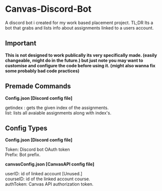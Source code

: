 # Canvas-Discord-Bot
A discord bot i created for my work based placement project. TL;DR Its a bot that grabs and lists info about assignments linked to a users account.

## Important

<b>This is not designed to work publically its very specifically made. (easily changeable, might do in the future.) but just note you may want to customise and configure the code before using it. (might also wanna fix some probably bad code practices)</b>

## Premade Commands

<b>Config.json [Discord config file]</b>
<p>
getindex <index>: gets the given index of the assignments.
<br>list: lists all avaiable assignments along with index's.
</p>

## Config Types

<b>Config.json [Discord config file]</b>
<p>
Token: Discord bot OAuth token
<br>Prefix: Bot prefix.
</p>

<b>canvasConfig.json [CanvasAPI config file]</b>
<p>
userID: id of linked account [Unused.]
<br>courseID: id of the linked account course.
<br>authToken: Canvas API authorization token.
</p>
